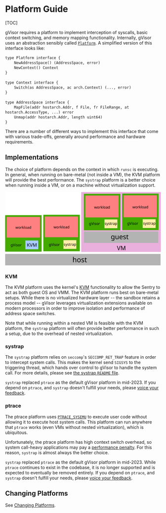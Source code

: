 # Platform Guide

[TOC]

gVisor requires a platform to implement interception of syscalls, basic context
switching, and memory mapping functionality. Internally, gVisor uses an
abstraction sensibly called [`Platform`][platform]. A simplified version of this
interface looks like:

```golang
type Platform interface {
    NewAddressSpace() (AddressSpace, error)
    NewContext() Context
}

type Context interface {
    Switch(as AddressSpace, ac arch.Context) (..., error)
}

type AddressSpace interface {
    MapFile(addr hostarch.Addr, f File, fr FileRange, at hostarch.AccessType, ...) error
    Unmap(addr hostarch.Addr, length uint64)
}
```

There are a number of different ways to implement this interface that come with
various trade-offs, generally around performance and hardware requirements.

## Implementations

The choice of platform depends on the context in which `runsc` is executing. In
general, when running on bare-metal (not inside a VM), the KVM platform will
provide the best performance. The `systrap` platform is a better choice when
running inside a VM, or on a machine without virtualization support.

![Platforms](platforms.png "Platform examples.")

### KVM

The KVM platform uses the kernel's [KVM][kvm] functionality to allow the Sentry
to act as both guest OS and VMM. The KVM platform runs best on bare-metal
setups. While there is no virtualized hardware layer -- the sandbox retains a
process model -- gVisor leverages virtualization extensions available on modern
processors in order to improve isolation and performance of address space
switches.

Note that while running within a nested VM is feasible with the KVM platform,
the `systrap` platform will often provide better performance in such a setup,
due to the overhead of nested virtualization.

### systrap

The `systrap` platform relies on `seccomp`'s `SECCOMP_RET_TRAP` feature in order
to intercept system calls. This makes the kernel send `SIGSYS` to the triggering
thread, which hands over control to gVisor to handle the system call. For more
details, please see
[the systrap `README` file](https://github.com/google/gvisor/blob/master/pkg/sentry/platform/systrap/README.md).

`systrap` replaced `ptrace` as the default gVisor platform in mid-2023. If you
depend on `ptrace`, and `systrap` doesn't fulfill your needs, please
[voice your feedback](../community.md).

### ptrace

The ptrace platform uses [`PTRACE_SYSEMU`][ptrace] to execute user code without
allowing it to execute host system calls. This platform can run anywhere that
`ptrace` works (even VMs without nested virtualization), which is ubiquitous.

Unfortunately, the ptrace platform has high context switch overhead, so system
call-heavy applications may pay a [performance penalty](./performance.md). For
this reason, `systrap` is almost always the better choice.

`systrap` replaced `ptrace` as the default gVisor platform in mid-2023. While
`ptrace` continues to exist in the codebase, it is no longer supported and is
expected to eventually be removed entirely. If you depend on `ptrace`, and
`systrap` doesn't fulfill your needs, please
[voice your feedback](../community.md).

## Changing Platforms

See [Changing Platforms](../user_guide/platforms.md).

[kvm]: https://www.kernel.org/doc/Documentation/virtual/kvm/api.txt
[platform]: https://cs.opensource.google/gvisor/gvisor/+/release-20190304.1:pkg/sentry/platform/platform.go;l=33
[ptrace]: http://man7.org/linux/man-pages/man2/ptrace.2.html
[GKE Sandbox]: https://cloud.google.com/kubernetes-engine/docs/concepts/sandbox-pods
